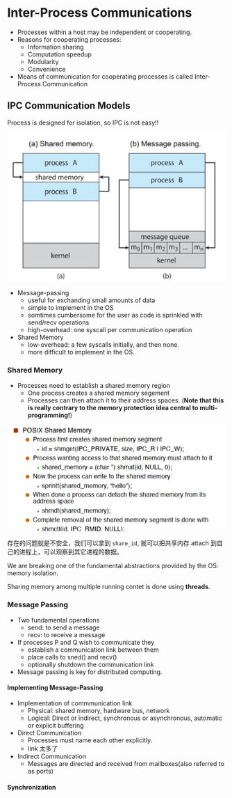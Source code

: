 # Inter-Process Communications

- Processes within a host may be independent or cooperating.
- Reasons for cooperating processes:
    - Information sharing
    - Computation speedup
    - Modularity
    - Convenience
- Means of communication for cooperating processes is called Inter-Process Communication

## IPC Communication Models

Process is designed for isolation, so IPC is not easy!!

![](image/2.1.png)

- Message-passing
    - useful for exchanding small amounts of data
    - simple to implement in the OS
    - somtimes cumbersome for the user as code is sprinkled with send/recv operations
    - high-overhead: one syscall per communication operation
- Shared Memory
    - low-overhead: a few syscalls initially, and then none.
    - more difficult to implement in the OS.

### Shared Memory

- Processes need to establish a shared memory region
    - One process creates a shared memory segement
    - Processes can then attach it to their address spaces. (**Note that this is really contrary to the memory protection idea central to multi-programming!**)

![](image/2.2.png)

存在的问题就是不安全，我们可以拿到 `share_id`, 就可以把共享内存 attach 到自己的进程上，可以观察到其它进程的数据。

We are breaking one of the fundamental abstractions provided by the OS: memory isolation.

Sharing memory among multiple running contet is done using **threads**.

### Message Passing

- Two fundamental operations
    - send: to send a message
    - recv: to receive a message
- If processes P and Q wish to communicate they
    - establish a communication link between them
    - place calls to sned() and recv()
    - optionally shutdown the communication link
- Message passing is key for distributed computing.

#### Implementing Message-Passing

- Implementation of commmunication link
    - Physical: shared memory, hardware bus, network
    - Logical: Direct or indirect, synchronous or asynchronous, automatic or explicit buffering
- Direct Communication
    - Processes must name each other explicitly.
    - link 太多了
- Indirect Communication
    - Messages are directed and received from mailboxes(also referred to as ports)


#### Synchronization

